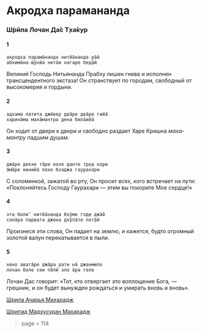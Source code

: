 # Акродха парамананда

### Ш́рӣла Лочан Да̄с Т̣ха̄кур

#### 1

    акродха парама̄нанда нитйа̄нанда ра̄й
    абхима̄на-ш́ӯнйа нита̄и нагаре бед̣а̄й

Великий Господь Нитьянанда Прабху лишен гнева и исполнен трансцендентного экстаза! Он странствует по городам, свободный от высокомерия и гордыни.

#### 2

    адхама патита джӣвер два̄ре два̄ре гийа̄
    харина̄ма маха̄мантра дена била̄ийа̄

Он ходит от двери к двери и свободно раздает Харе Кришна *маха-мантру* падшим душам.

#### 3

    джа̄ре декхе та̄ре кохе данте тр̣н̣а кори
    а̄ма̄ре кинийа̄ лохо бхаджа гаурахари

С соломинкой, зажатой во рту, Он просит всех, кого встречает на пути: «Поклоняйтесь Господу Гаурахари — этим вы покорите Мое сердце!»

#### 4

    эта боли’ нитйа̄нанда бхӯме год̣и джа̄й
    сона̄ра парвата джена дхӯла̄те лот̣а̄й

Произнеся эти слова, Он падает на землю, и кажется, будто огромный золотой валун перекатывается в пыли.

#### 5

    хено авата̄ре джа̄ра рати на̄ джанмило
    лочан боле сеи па̄пӣ эло а̄ра гело

Лочан Дас говорит: «Тот, кто отвергает это воплощение Бога, — грешник, и он будет вынужден рождаться и умирать вновь и вновь».


[Шрила Ачарья Махарадж](https://soundcloud.com/bharatimaharaj/acharya-maharaj-akrodha)

[Шрипад Мадхусудан Махарадж](https://soundcloud.com/bharatimaharaj/madhusudan-maharaj-akrodha)


> page = 114